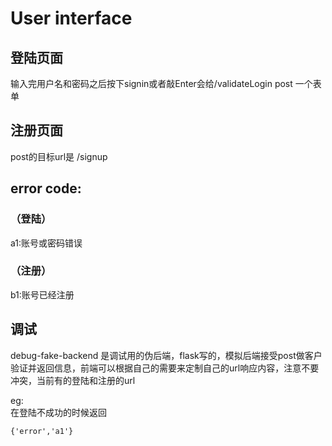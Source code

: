 # User interface
##  登陆页面
输入完用户名和密码之后按下signin或者敲Enter会给/validateLogin post 一个表单
##  注册页面
post的目标url是 /signup


## error code:
### （登陆）
a1:账号或密码错误  
### （注册）
b1:账号已经注册  

## 调试
debug-fake-backend 是调试用的伪后端，flask写的，模拟后端接受post做客户验证并返回信息，前端可以根据自己的需要来定制自己的url响应内容，注意不要冲突，当前有的登陆和注册的url  
  
eg:  
在登陆不成功的时候返回  
```
{'error','a1'}
```